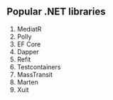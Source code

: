 ## Popular .NET libraries

1. MediatR
2. Polly
3. EF Core
4. Dapper
5. Refit
6. Testcontainers
7. MassTransit
8. Marten
9. Xuit